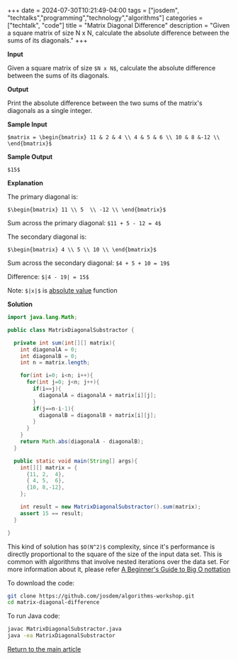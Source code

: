 +++
date = 2024-07-30T10:21:49-04:00
tags = ["josdem", "techtalks","programming","technology","algorithms"]
categories = ["techtalk", "code"]
title = "Matrix Diagonal Difference"
description = "Given a square matrix of size N x N, calculate the absolute difference between the sums of its diagonals."
+++

**Input**

Given a square matrix of size `$N x N$`, calculate the absolute difference between the sums of its diagonals.

**Output**

Print the absolute difference between the two sums of the matrix's diagonals as a single integer.

**Sample Input**

`$matrix = \begin{bmatrix}
        11 & 2 & 4 \\
         4 & 5 & 6 \\
        10 & 8 &-12 \\
\end{bmatrix}$`

**Sample Output**

`$15$`

**Explanation**

The primary diagonal is:

`$\begin{bmatrix}
   11 \\
    5  \\
   -12 \\
\end{bmatrix}$`

Sum across the primary diagonal: `$11 + 5 - 12 = 4$`

The secondary diagonal is:

`$\begin{bmatrix}
    4 \\
    5 \\
   10 \\
\end{bmatrix}$`

Sum across the secondary diagonal: `$4 + 5 + 10 = 19$`

Difference: `$|4 - 19| = 15$`

Note: `$|x|$` is [absolute value](https://en.wikipedia.org/wiki/Absolute_value) function

**Solution**

```java
import java.lang.Math;

public class MatrixDiagonalSubstractor {

  private int sum(int[][] matrix){
    int diagonalA = 0;
    int diagonalB = 0;
    int n = matrix.length;

    for(int i=0; i<n; i++){
      for(int j=0; j<n; j++){
        if(i==j){
          diagonalA = diagonalA + matrix[i][j];
        }
        if(j==n-i-1){
          diagonalB = diagonalB + matrix[i][j];
        }
      }
    }
    return Math.abs(diagonalA - diagonalB);
  }

  public static void main(String[] args){
    int[][] matrix = {
      {11, 2,  4},
      { 4, 5,  6},
      {10, 8,-12},
    };

    int result = new MatrixDiagonalSubstractor().sum(matrix);
    assert 15 == result;
  }

}
```

This kind of solution has `$O(N^2)$` complexity, since it's performance is directly proportional to the square of the size of the input data set. This is common with algorithms that involve nested iterations over the data set. For more information about it, please refer [A Beginner's Guide to Big O nottation](https://rob-bell.net/2009/06/a-beginners-guide-to-big-o-notation/)

To download the code:

```bash
git clone https://github.com/josdem/algorithms-workshop.git
cd matrix-diagonal-difference
```

To run Java code:

```bash
javac MatrixDiagonalSubstractor.java
java -ea MatrixDiagonalSubstractor
```


[Return to the main article](/techtalk/algorithms)
